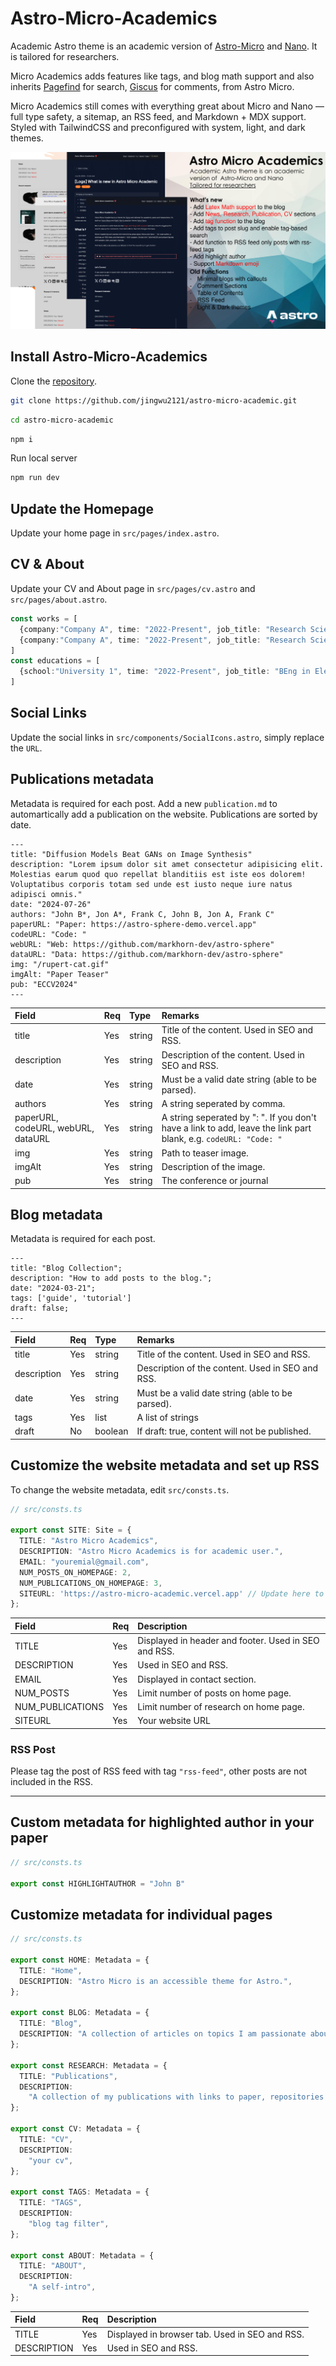 # Astro-Micro-Academics 
Academic Astro theme is an academic version of [Astro-Micro](https://github.com/trevortylerlee/astro-micro) and [Nano](https://astro-nano-demo.vercel.app/). 
It is tailored for researchers. 

Micro Academics adds features like tags, and blog math support and also inherits [Pagefind](https://pagefind.app/) for search, [Giscus](https://giscus.app/) for comments, from Astro Micro.

Micro Academics still comes with everything great about Micro and Nano — full type safety, a sitemap, an RSS feed, and Markdown + MDX support. Styled with TailwindCSS and preconfigured with system, light, and dark themes.

![teaser](./assets/teaser-1.png)

## Install Astro-Micro-Academics 

Clone the [repository](https://github.com/jingwu2121/astro-micro-academic).

```sh
git clone https://github.com/jingwu2121/astro-micro-academic.git
```

```sh
cd astro-micro-academic
```

```sh
npm i
```

Run local server
```sh
npm run dev
```

## Update the Homepage

Update your home page in `src/pages/index.astro`.


## CV & About

Update your CV and About page in `src/pages/cv.astro` and `src/pages/about.astro`.

```ts
const works = [
  {company:"Company A", time: "2022-Present", job_title: "Research Scientist", location: "London, UK", description: "Your Notes about the job"},
  {company:"Company A", time: "2022-Present", job_title: "Research Scientist", location: "London, UK", description: "Your Notes about the job"},
]
const educations = [
  {school:"University 1", time: "2022-Present", job_title: "BEng in Electronic Information Engineering", location: "London, UK", description: "Your Notes about the study"},
]
```

## Social Links

Update the social links in `src/components/SocialIcons.astro`, simply replace the `URL`.   

## Publications metadata

Metadata is required for each post. Add a new `publication.md` to automartically add a publication on the website. Publications are sorted by date. 

```astro
---
title: "Diffusion Models Beat GANs on Image Synthesis"
description: "Lorem ipsum dolor sit amet consectetur adipisicing elit. Molestias earum quod quo repellat blanditiis est iste eos dolorem! Voluptatibus corporis totam sed unde est iusto neque iure natus adipisci omnis."
date: "2024-07-26"
authors: "John B*, Jon A*, Frank C, John B, Jon A, Frank C"
paperURL: "Paper: https://astro-sphere-demo.vercel.app"
codeURL: "Code: "
webURL: "Web: https://github.com/markhorn-dev/astro-sphere"
dataURL: "Data: https://github.com/markhorn-dev/astro-sphere"
img: "/rupert-cat.gif"
imgAlt: "Paper Teaser"
pub: "ECCV2024"
---
```

| Field       | Req | Type    | Remarks                                          |
| :---------- | :-- | :------ | :----------------------------------------------- |
| title       | Yes | string  | Title of the content. Used in SEO and RSS.       |
| description | Yes | string  | Description of the content. Used in SEO and RSS. |
| date        | Yes | string  | Must be a valid date string (able to be parsed). |
| authors   | Yes | string  | A string seperated by comma. |
| paperURL, codeURL, webURL, dataURL | Yes | string  | A string seperated by ": ". If you don't have a link to add, leave the link part blank, e.g. `codeURL: "Code: "` |
| img       | Yes | string  | Path to teaser image.    |
| imgAlt | Yes | string  | Description of the image. |
| pub        | Yes | string  | The conference or journal |

## Blog metadata

Metadata is required for each post.

```astro
---
title: "Blog Collection";
description: "How to add posts to the blog.";
date: "2024-03-21";
tags: ['guide', 'tutorial']
draft: false;
---
```

| Field       | Req | Type    | Remarks                                          |
| :---------- | :-- | :------ | :----------------------------------------------- |
| title       | Yes | string  | Title of the content. Used in SEO and RSS.       |
| description | Yes | string  | Description of the content. Used in SEO and RSS. |
| date        | Yes | string  | Must be a valid date string (able to be parsed). |
| tags        | Yes | list  | A list of strings |
| draft       | No  | boolean | If draft: true, content will not be published.   |

## Customize the website metadata and set up RSS 

To change the website metadata, edit `src/consts.ts`.

```ts
// src/consts.ts

export const SITE: Site = {
  TITLE: "Astro Micro Academics",
  DESCRIPTION: "Astro Micro Academics is for academic user.",
  EMAIL: "youremial@gmail.com",
  NUM_POSTS_ON_HOMEPAGE: 2,
  NUM_PUBLICATIONS_ON_HOMEPAGE: 3,
  SITEURL: 'https://astro-micro-academic.vercel.app' // Update here to link the RSS icon to your website RSS
};
```

| Field        | Req | Description                                          |
| :----------- | :-- | :--------------------------------------------------- |
| TITLE        | Yes | Displayed in header and footer. Used in SEO and RSS. |
| DESCRIPTION  | Yes | Used in SEO and RSS.                                 |
| EMAIL        | Yes | Displayed in contact section.                        |
| NUM_POSTS    | Yes | Limit number of posts on home page.                  |
| NUM_PUBLICATIONS | Yes | Limit number of research on home page.               |
| SITEURL | Yes | Your website URL              |

### RSS Post

Please tag the post of RSS feed with tag `"rss-feed"`, other posts are not included in the RSS. 

---

## Custom metadata for highlighted author in your paper

```ts
// src/consts.ts

export const HIGHLIGHTAUTHOR = "John B"
```

## Customize metadata for individual pages

```ts
// src/consts.ts

export const HOME: Metadata = {
  TITLE: "Home",
  DESCRIPTION: "Astro Micro is an accessible theme for Astro.",
};

export const BLOG: Metadata = {
  TITLE: "Blog",
  DESCRIPTION: "A collection of articles on topics I am passionate about.",
};

export const RESEARCH: Metadata = {
  TITLE: "Publications",
  DESCRIPTION:
    "A collection of my publications with links to paper, repositories and live demos.",
};

export const CV: Metadata = {
  TITLE: "CV",
  DESCRIPTION:
    "your cv",
};

export const TAGS: Metadata = {
  TITLE: "TAGS",
  DESCRIPTION:
    "blog tag filter",
};

export const ABOUT: Metadata = {
  TITLE: "ABOUT",
  DESCRIPTION:
    "A self-intro",
};
```

| Field       | Req | Description                                    |
| :---------- | :-- | :--------------------------------------------- |
| TITLE       | Yes | Displayed in browser tab. Used in SEO and RSS. |
| DESCRIPTION | Yes | Used in SEO and RSS.                           |
